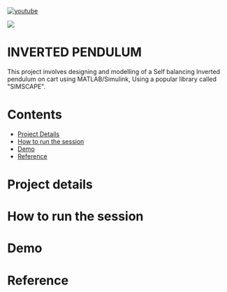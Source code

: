 <a href="https://www.youtube.com/c/Amplicationcom">
    <img src="https://img.shields.io/badge/youtube-d95652.svg?style=flat-square&" alt="youtube">
</a>

<a href="https://amplication.com/discord"><img src="https://amplication.com/images/discord_banner_purple.svg" /></a>

# INVERTED PENDULUM

This project involves designing and modelling of a Self balancing Inverted pendulum on cart using MATLAB/Simulink, Using a popular library called "SIMSCAPE".



# Contents

* [Project Details](#Project-details)
* [How to run the session](#How-to-run-the-session)
* [Demo](#Demo)
* [Reference](#Reference)

# Project details

# How to run the session

# Demo

# Reference
